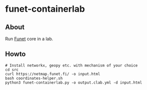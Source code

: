 # funet-containerlab

## About

Run [Funet](https://web.archive.org/web/20250114090246/https://netmap.funet.fi/) core in a lab.

## Howto

```
# Install networkx, geopy etc. with mechanism of your choice
cd src
curl https://netmap.funet.fi/ -o input.html
bash coordinates-helper.sh
python3 funet-containerlab.py -o output.clab.yml -d input.html
```
